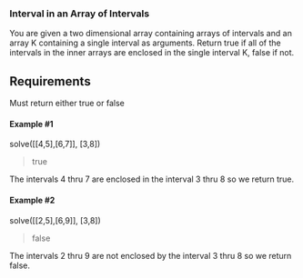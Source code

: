 ### Interval in an Array of Intervals

You are given a two dimensional array containing arrays of intervals and an array K containing a single interval as arguments. Return true if all of the intervals in the inner arrays are enclosed in the single interval K, false if not.

## Requirements

Must return either true or false

#### Example #1

solve([[4,5],[6,7]], [3,8])

> true

The intervals 4 thru 7 are enclosed in the interval 3 thru 8 so we return true.

#### Example #2

solve([[2,5],[6,9]], [3,8])

> false

The intervals 2 thru 9 are not enclosed by the interval 3 thru 8 so we return false.
